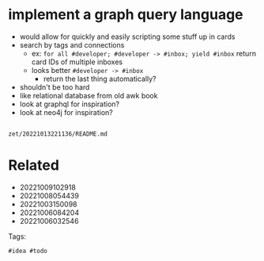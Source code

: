 # implement a graph query language

- would allow for quickly and easily scripting some stuff up in cards
- search by tags and connections
  - ex: `for all #developer; #developer -> #inbox; yield #inbox` return card IDs of multiple inboxes
  - looks better `#developer -> #inbox`
    - return the last thing automatically?
- shouldn't be too hard
- like relational database from old awk book
- look at graphql for inspiration?
- look at neo4j for inspiration?

```
```

` zet/20221013221136/README.md `

# Related

- 20221009102918
- 20221008054439
- 20221003150098
- 20221006084204
- 20221006032546

Tags:

    #idea #todo
